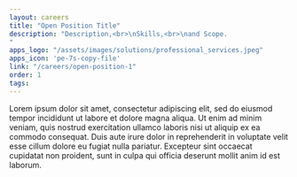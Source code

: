 ```yaml
---
layout: careers
title: "Open Position Title"
description: "Description,<br>\nSkills,<br>\nand Scope.
"
apps_logo: "/assets/images/solutions/professional_services.jpeg"
apps_icon: 'pe-7s-copy-file'
link: "/careers/open-position-1"
order: 1
tags:
---
```



Lorem ipsum dolor sit amet, consectetur adipiscing elit, sed do eiusmod tempor incididunt ut labore et dolore magna aliqua. Ut enim ad minim veniam, quis nostrud exercitation ullamco laboris nisi ut aliquip ex ea commodo consequat. Duis aute irure dolor in reprehenderit in voluptate velit esse cillum dolore eu fugiat nulla pariatur. Excepteur sint occaecat cupidatat non proident, sunt in culpa qui officia deserunt mollit anim id est laborum.
